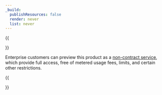 ```yaml
---
_build:
  publishResources: false
  render: never
  list: never
---
```


{{<Aside type="note">}}

Enterprise customers can preview this product as a [non-contract service](/fundamentals/account-and-billing/non-contract-products/), which provide full access, free of metered usage fees, limits, and certain other restrictions.

{{</Aside>}}
